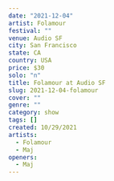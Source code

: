```yaml
---
date: "2021-12-04"
artist: Folamour
festival: ""
venue: Audio SF
city: San Francisco
state: CA
country: USA
price: $30
solo: "n"
title: Folamour at Audio SF
slug: 2021-12-04-folamour
cover: ""
genre: ""
category: show
tags: []
created: 10/29/2021
artists:
  - Folamour
  - Maj
openers:
  - Maj
---
```


